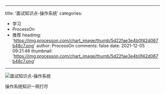 
---
title: '面试知识点-操作系统'
categories: 
 - 学习
 - ProcessOn
 - 推荐
headimg: 'https://img.processon.com/chart_image/thumb/5d22fae3e4b0f42d067b48c7.png'
author: ProcessOn
comments: false
date: 2021-12-05 09:21:46
thumbnail: 'https://img.processon.com/chart_image/thumb/5d22fae3e4b0f42d067b48c7.png'
---

<div>   
<img class="thumb" alt="面试知识点-操作系统" src="https://img.processon.com/chart_image/thumb/5d22fae3e4b0f42d067b48c7.png" referrerpolicy="no-referrer">
<p>操作系统知识一网打尽</p>  
</div>
            